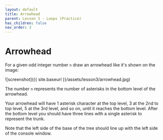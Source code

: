 ```yaml
---
layout: default
title: Arrowhead
parent: Lesson 3 - Loops (Practice)
has_children: false
nav_order: 3
---
```


# Arrowhead

For a given odd integer number `n` draw an arrowhead like it's shown on the image:

![screenshot]({{ site.baseurl }}/assets/lesson3/arrowhead.jpg)

The number `n` represents the number of asterisks in the bottom level of the arrowhead. 

Your arrowhead will have 1 asterisk character at the top level, 3 at the 2nd to top level, 5 at the 3rd level, and so on, until it reaches the bottom level. After the bottom level you should have three lines with a single asterisk to represent the trunk. 

Note that the left side of the base of the tree should line up with the left side of the console window.